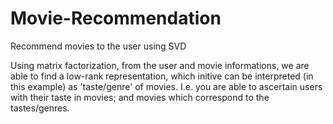 # Movie-Recommendation
Recommend movies to the user using SVD




Using matrix factorization, from the user and movie informations, we are able to find a low-rank representation, which initive can be interpreted (in this example) as 'taste/genre' of movies. I.e. you are able to ascertain users with their taste in movies; and movies which correspond to the tastes/genres.
